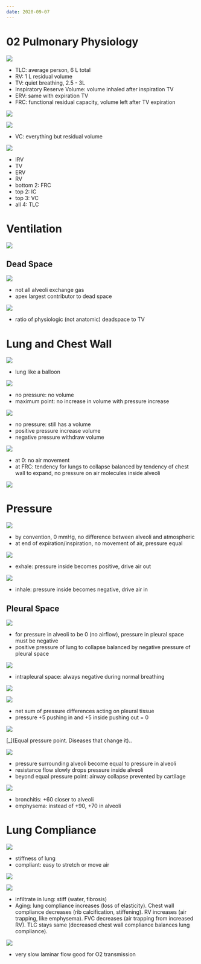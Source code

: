 ```yaml
---
date: 2020-09-07
---
```


# 02 Pulmonary Physiology

<!-- lung volumes and capacities. What is FRC. Why is it so important -->

![](https://photos.thisispiggy.com/file/wikiFiles/GZpAMjl.jpg)

- TLC: average person, 6 L total
- RV: 1 L residual volume
- TV: quiet breathing, 2.5 - 3L
- Inspiratory Reserve Volume: volume inhaled after inspiration TV
- ERV: same with expiration TV
- FRC: functional residual capacity, volume left after TV expiration

![](https://photos.thisispiggy.com/file/wikiFiles/4bIr8vI.jpg)

![](https://photos.thisispiggy.com/file/wikiFiles/YUpXzIi.jpg)

- VC: everything but residual volume

![](https://photos.thisispiggy.com/file/wikiFiles/lWs9oTG.jpg)

- IRV
- TV
- ERV
- RV
- bottom 2: FRC
- top 2: IC
- top 3: VC
- all 4: TLC

# Ventilation

<!-- ventilation rate is. 2 types of ventilation -->

![](https://photos.thisispiggy.com/file/wikiFiles/BwkDj2c.jpg)

## Dead Space

<!-- what is dead space. 2 types. Largest contributor. Which one increases in disease. Equation -->

![](https://photos.thisispiggy.com/file/wikiFiles/H5JbMMc.jpg)

- not all alveoli exchange gas
- apex largest contributor to dead space

![](https://photos.thisispiggy.com/file/wikiFiles/R2Qkg5n.jpg)

- ratio of physiologic (not anatomic) deadspace to TV

# Lung and Chest Wall

<!-- lung volume and chest wall default state, volume, at equilibrium -->

![](https://photos.thisispiggy.com/file/wikiFiles/zIpX9iR.jpg)

- lung like a balloon

![](https://photos.thisispiggy.com/file/wikiFiles/vuZL5lw.jpg)

- no pressure: no volume
- maximum point: no increase in volume with pressure increase

![](https://photos.thisispiggy.com/file/wikiFiles/Jf1z3DW.jpg)

- no pressure: still has a volume
- positive pressure increase volume
- negative pressure withdraw volume

![](https://photos.thisispiggy.com/file/wikiFiles/sP47Tr9.jpg)

- at 0: no air movement
- at FRC: tendency for lungs to collapse balanced by tendency of chest wall to expand, no pressure on air molecules inside alveoli

![](https://photos.thisispiggy.com/file/wikiFiles/O4vftjK.jpg)

# Pressure

<!-- Pressure of alveoli vs atmospheric at different stages of breathing -->

![](https://photos.thisispiggy.com/file/wikiFiles/FBs4sho.jpg)

- by convention, 0 mmHg, no difference between alveoli and atmospheric
- at end of expiration/inspiration, no movement of air, pressure equal

![](https://photos.thisispiggy.com/file/wikiFiles/t0y9cpZ.jpg)

- exhale: pressure inside becomes positive, drive air out

![](https://photos.thisispiggy.com/file/wikiFiles/gT8dnfs.jpg)

- inhale: pressure inside becomes negative, drive air in

## Pleural Space

<!-- alveoli and pleural pressure during quiet breathing and forced exhalation -->

![](https://photos.thisispiggy.com/file/wikiFiles/vUEvs3y.jpg)

- for pressure in alveoli to be 0 (no airflow), pressure in pleural space must be negative
- positive pressure of lung to collapse balanced by negative pressure of pleural space

![](https://photos.thisispiggy.com/file/wikiFiles/tM47ncD.jpg)

- intrapleural space: always negative during normal breathing

![](https://photos.thisispiggy.com/file/wikiFiles/2XTq1ck.jpg)

<!-- what is transpulmonary pressure. Normal values -->

![](https://photos.thisispiggy.com/file/wikiFiles/dISh3d5.jpg)

- net sum of pressure differences acting on pleural tissue
- pressure +5 pushing in and +5 inside pushing out = 0

![](https://photos.thisispiggy.com/file/wikiFiles/8tIkczk.jpg)

\[_]\(Equal pressure point. Diseases that change it)..

![](https://photos.thisispiggy.com/file/wikiFiles/ATGRZzr.jpg)

- pressure surrounding alveoli become equal to pressure in alveoli
- resistance flow slowly drops pressure inside alveoli
- beyond equal pressure point: airway collapse prevented by cartilage

![](https://photos.thisispiggy.com/file/wikiFiles/SlRQpio.jpg)

- bronchitis: +60 closer to alveoli
- emphysema: instead of +90, +70 in alveoli

# Lung Compliance

<!-- compliant vs noncompliant lung differences and diseases -->

![](https://photos.thisispiggy.com/file/wikiFiles/5CrFM7z.jpg)

- stiffness of lung
- compliant: easy to stretch or move air

![](https://photos.thisispiggy.com/file/wikiFiles/RdnsD5b.jpg)

![](https://photos.thisispiggy.com/file/wikiFiles/mFFigkC.jpg)

- infiltrate in lung: stiff (water, fibrosis)
- Aging: lung compliance increases (loss of elasticity). Chest wall compliance decreases (rib calcification, stiffening). RV increases (air trapping, like emphysema). FVC decreases (air trapping from increased RV). TLC stays same (decreased chest wall compliance balances lung compliance).

<!-- resistance to air flow is, location with high and low resistance -->

![](https://photos.thisispiggy.com/file/wikiFiles/e3Uxrfe.jpg)

- very slow laminar flow good for O2 transmission
